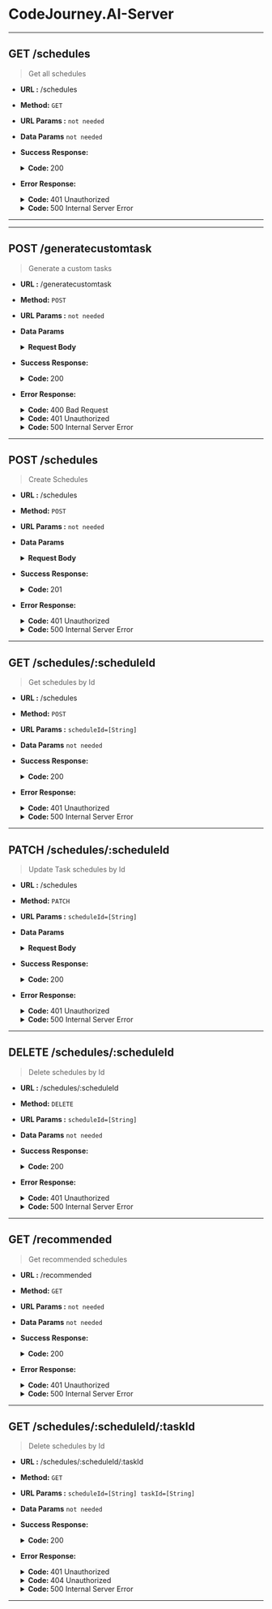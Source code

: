 # CodeJourney.AI-Server

---

## GET /schedules

> Get all schedules

- **URL :**
  /schedules

- **Method:** `GET`

- **URL Params :** `not needed`

- **Data Params** `not needed`

- **Success Response:**

    <details>

    <summary> <b> Code: </b> 200  </summary>

  ```json
  [
    {
      "_id": "64a308674bfb61f2db9c7703",
      "userId": 1,
      "scheduleTitle": "http request",
      "startDate": "2021-06-05T17:00:00.000Z",
      "schedules": [
        {
          "task": "Learn the basics of making an HTTP request with JavaScript",
          "complete": false,
          "_id": "64a308674bfb61f2db9c7704"
        },
        {
          "task": "Understand the concepts and terminology related to HTTP requests",
          "complete": false,
          "_id": "64a308674bfb61f2db9c7705"
        },
        {
          "task": "Familiarize yourself with the various options for making an HTTP request in JavaScript",
          "complete": false,
          "_id": "64a308674bfb61f2db9c7706"
        },
        {
          "task": "Learn about the different types of HTTP requests and what they are used for",
          "complete": false,
          "_id": "64a308674bfb61f2db9c7707"
        },
        {
          "task": "Explore methods for sending and receiving data with an HTTP request",
          "complete": false,
          "_id": "64a308674bfb61f2db9c7708"
        },
        {
          "task": "Understand the differences between a synchronous and asynchronous request",
          "complete": false,
          "_id": "64a308674bfb61f2db9c7709"
        },
        {
          "task": "Learn how to handle errors when making an HTTP request",
          "complete": false,
          "_id": "64a308674bfb61f2db9c770a"
        },
        {
          "task": "Write code to make your own HTTP requests in JavaScript",
          "complete": false,
          "_id": "64a308674bfb61f2db9c770b"
        }
      ],
      "__v": 0
    },
    {
      "_id": "64a308694bfb61f2db9c770d",
      "userId": 1,
      "scheduleTitle": "http request",
      "startDate": "2021-06-05T17:00:00.000Z",
      "schedules": [
        {
          "task": "Learn the basics of making an HTTP request with JavaScript",
          "complete": false,
          "_id": "64a308694bfb61f2db9c770e"
        },
        {
          "task": "Understand the concepts and terminology related to HTTP requests",
          "complete": false,
          "_id": "64a308694bfb61f2db9c770f"
        },
        {
          "task": "Familiarize yourself with the various options for making an HTTP request in JavaScript",
          "complete": false,
          "_id": "64a308694bfb61f2db9c7710"
        },
        {
          "task": "Learn about the different types of HTTP requests and what they are used for",
          "complete": false,
          "_id": "64a308694bfb61f2db9c7711"
        },
        {
          "task": "Explore methods for sending and receiving data with an HTTP request",
          "complete": false,
          "_id": "64a308694bfb61f2db9c7712"
        },
        {
          "task": "Understand the differences between a synchronous and asynchronous request",
          "complete": false,
          "_id": "64a308694bfb61f2db9c7713"
        },
        {
          "task": "Learn how to handle errors when making an HTTP request",
          "complete": false,
          "_id": "64a308694bfb61f2db9c7714"
        },
        {
          "task": "Write code to make your own HTTP requests in JavaScript",
          "complete": false,
          "_id": "64a308694bfb61f2db9c7715"
        }
      ],
      "__v": 0
    }
  ]
  ```

    </details>

- **Error Response:**

    <details>

    <summary> <b> Code: </b> 401 Unauthorized  </summary>

  ```json
  {
    "msg": "Invalid Token"
  }
  ```

    </details>

    <details>

    <summary> <b> Code: </b> 500 Internal Server Error  </summary>

  ```json
  {
    "msg": "Internal Server Error!"
  }
  ```

    </details>

---

---

## POST /generatecustomtask

> Generate a custom tasks

- **URL :**
  /generatecustomtask

- **Method:** `POST`

- **URL Params :** `not needed`

- **Data Params**

    <details>

    <summary> <b> Request Body </b> </summary>

  ```json
  {
    "prompt" : String
  }
  ```

    </details>

- **Success Response:**

    <details>

    <summary> <b> Code: </b> 200  </summary>

  ```json
  {
    "title": "http request",
    "tasks": [
      {
        "task": "Learn the basics of HTTP"
      },
      {
        "task": "Understand the different types of HTTP requests (GET, POST, PUT, DELETE)"
      },
      {
        "task": "Learn how to use the fetch API to make HTTP requests with JavaScript"
      },
      {
        "task": "Understand how to use XMLHttpRequest"
      },
      {
        "task": "Learn how to make requests to remote APIs and how to handle the response"
      },
      {
        "task": "Learn how to parse JSON data"
      },
      {
        "task": "Understand how to set HTTP headers"
      },
      {
        "task": "Learn how to work with authentication in HTTP requests"
      },
      {
        "task": "Understand CORS and how to work with it"
      }
    ]
  }
  ```

    </details>

- **Error Response:**

    <details>

    <summary> <b> Code: </b> 400 Bad Request  </summary>

  ```json
  {
    "msg": "http request php is not in javascript scope"
  }
  ```

    </details>

    <details>

    <summary> <b> Code: </b> 401 Unauthorized  </summary>

  ```json
  {
    "msg": "Invalid Token"
  }
  ```

    </details>

    <details>

    <summary> <b> Code: </b> 500 Internal Server Error  </summary>

  ```json
  {
    "msg": "Internal Server Error!"
  }
  ```

    </details>

---

## POST /schedules

> Create Schedules

- **URL :**
  /schedules

- **Method:** `POST`

- **URL Params :** `not needed`

- **Data Params**

    <details>

    <summary> <b> Request Body </b> </summary>

  ```json
  {
    "startDate": "06/06/2021",
    "title": "http request",
    "tasks": [
      {
        "task": "Learn the basics of making an HTTP request with JavaScript"
      },
      {
        "task": "Understand the concepts and terminology related to HTTP requests"
      },
      {
        "task": "Familiarize yourself with the various options for making an HTTP request in JavaScript"
      },
      {
        "task": "Learn about the different types of HTTP requests and what they are used for"
      },
      {
        "task": "Explore methods for sending and receiving data with an HTTP request"
      },
      {
        "task": "Understand the differences between a synchronous and asynchronous request"
      },
      {
        "task": "Learn how to handle errors when making an HTTP request"
      },
      {
        "task": "Write code to make your own HTTP requests in JavaScript"
      }
    ]
  }
  ```

    </details>

- **Success Response:**

    <details>

    <summary> <b> Code: </b> 201  </summary>

  ```json
  {
    "msg": "Schedule successfully created!"
  }
  ```

    </details>

- **Error Response:**

    <details>

    <summary> <b> Code: </b> 401 Unauthorized  </summary>

  ```json
  {
    "msg": "Invalid Token"
  }
  ```

    </details>

    <details>

    <summary> <b> Code: </b> 500 Internal Server Error  </summary>

  ```json
  {
    "msg": "Internal Server Error!"
  }
  ```

    </details>

---

## GET /schedules/:scheduleId

> Get schedules by Id

- **URL :**
  /schedules

- **Method:** `POST`

- **URL Params :** `scheduleId=[String]`

- **Data Params** `not needed`

- **Success Response:**

    <details>

    <summary> <b> Code: </b> 200  </summary>

  ```json
  {
    "_id": "64a308674bfb61f2db9c7703",
    "userId": 1,
    "scheduleTitle": "http request",
    "startDate": "2021-06-05T17:00:00.000Z",
    "schedules": [
      {
        "task": "Learn the basics of making an HTTP request with JavaScript",
        "complete": false,
        "_id": "64a308674bfb61f2db9c7704"
      },
      {
        "task": "Understand the concepts and terminology related to HTTP requests",
        "complete": false,
        "_id": "64a308674bfb61f2db9c7705"
      },
      {
        "task": "Familiarize yourself with the various options for making an HTTP request in JavaScript",
        "complete": false,
        "_id": "64a308674bfb61f2db9c7706"
      },
      {
        "task": "Learn about the different types of HTTP requests and what they are used for",
        "complete": false,
        "_id": "64a308674bfb61f2db9c7707"
      },
      {
        "task": "Explore methods for sending and receiving data with an HTTP request",
        "complete": false,
        "_id": "64a308674bfb61f2db9c7708"
      },
      {
        "task": "Understand the differences between a synchronous and asynchronous request",
        "complete": false,
        "_id": "64a308674bfb61f2db9c7709"
      },
      {
        "task": "Learn how to handle errors when making an HTTP request",
        "complete": false,
        "_id": "64a308674bfb61f2db9c770a"
      },
      {
        "task": "Write code to make your own HTTP requests in JavaScript",
        "complete": false,
        "_id": "64a308674bfb61f2db9c770b"
      }
    ],
    "__v": 0
  }
  ```

    </details>

- **Error Response:**

    <details>

    <summary> <b> Code: </b> 401 Unauthorized  </summary>

  ```json
  {
    "msg": "Invalid Token"
  }
  ```

    </details>

    <details>

    <summary> <b> Code: </b> 500 Internal Server Error  </summary>

  ```json
  {
    "msg": "Internal Server Error!"
  }
  ```

    </details>

---

## PATCH /schedules/:scheduleId

> Update Task schedules by Id

- **URL :**
  /schedules

- **Method:** `PATCH`

- **URL Params :** `scheduleId=[String]`

- **Data Params**

    <details>

    <summary> <b> Request Body </b> </summary>

  ```json
    {
      taskId: [String]
    }
  ```

    </details>

- **Success Response:**

    <details>

    <summary> <b> Code: </b> 200  </summary>

  ```json
  {
    "msg": "Task successfully updated"
  }
  ```

    </details>

- **Error Response:**

    <details>

    <summary> <b> Code: </b> 401 Unauthorized  </summary>

  ```json
  {
    "msg": "Invalid Token"
  }
  ```

    </details>

    <details>

    <summary> <b> Code: </b> 500 Internal Server Error  </summary>

  ```json
  {
    "msg": "Internal Server Error!"
  }
  ```

    </details>

---

## DELETE /schedules/:scheduleId

> Delete schedules by Id

- **URL :**
  /schedules/:scheduleId

- **Method:** `DELETE`

- **URL Params :** `scheduleId=[String]`

- **Data Params**  `not needed`

- **Success Response:**

    <details>

    <summary> <b> Code: </b> 200  </summary>

  ```json
  {
    "msg": "Success delete schedule with title : http request"
  }
  ```

    </details>

- **Error Response:**

    <details>

    <summary> <b> Code: </b> 401 Unauthorized  </summary>

  ```json
  {
    "msg": "Invalid Token"
  }
  ```

    </details>

    <details>

    <summary> <b> Code: </b> 500 Internal Server Error  </summary>

  ```json
  {
    "msg": "Internal Server Error!"
  }
  ```

    </details>

---

## GET /recommended

> Get recommended schedules

- **URL :**
  /recommended

- **Method:** `GET`

- **URL Params :** `not needed`

- **Data Params**  `not needed`

- **Success Response:**

    <details>

    <summary> <b> Code: </b> 200  </summary>

  ```json
  [
    {
        "_id": "64a30c6b9521152f9f8f73f3",
        "title": "Basic JavaScript",
        "schedules": [
            {
                "task": "Learn the fundamentals of JavaScript",
                "_id": "64a30c6b9521152f9f8f73f4"
            },
            {
                "task": "Understand Data Types & Variables",
                "_id": "64a30c6b9521152f9f8f73f5"
            },...
        ],
        "__v": 0
    },
    {
        "_id": "64a30c849521152f9f8f7409",
        "title": "React",
        "schedules": [Array],
        "__v": 0
    },
    {
        "_id": "64a30e2b9521152f9f8f7457",
        "title": "Vue",
        "schedules": [Array],
        "__v": 0
    },
    {
        "_id": "64a30e889521152f9f8f746d",
        "title": "Express",
        "schedules": [Array],
        "__v": 0
    },
    {
        "_id": "64a30ef09521152f9f8f7479",
        "title": "Node.js",
        "schedules": [Array],
        "__v": 0
    }
  ]
  ```

    </details>

- **Error Response:**

    <details>

    <summary> <b> Code: </b> 401 Unauthorized  </summary>

  ```json
  {
    "msg": "Invalid Token"
  }
  ```

    </details>

    <details>

    <summary> <b> Code: </b> 500 Internal Server Error  </summary>

  ```json
  {
    "msg": "Internal Server Error!"
  }
  ```

    </details>

---

## GET /schedules/:scheduleId/:taskId

> Delete schedules by Id

- **URL :**
  /schedules/:scheduleId/:taskId

- **Method:** `GET`

- **URL Params :** `scheduleId=[String] taskId=[String]`

- **Data Params**  `not needed`

- **Success Response:**

    <details>

    <summary> <b> Code: </b> 200  </summary>

  ```json
  {
    "_id": "64a4457f22edbf56adb44ea5",
    "title": "Learn the basics of making an HTTP request with JavaScript",
    "taskId": "64a308674bfb61f2db9c7704",
    "reference": {
        "youtube": {
            "title": "4 ways to make an api call in JavaScript  | Http requests | JavaScript Tutorials",
            "link": "https://www.youtube.com/watch?v=RG-weA9HUrg"
        },
        "medium": [
            {
                "title": "How to make HTTP requests using Fetch API and Promises | by ...",
                "link": "https://medium.com/@armando_amador/how-to-make-http-requests-using-fetch-api-and-promises-b0ca7370a444",
                "_id": "64a4457f22edbf56adb44ea6"
            },
            {
                "title": "JavaScript XMLHttpRequest — Basics | by Peter Sz | The Startup ...",
                "link": "https://medium.com/swlh/javascript-xmlhttprequest-basics-3da6f7e99dcc",
                "_id": "64a4457f22edbf56adb44ea7"
            },
            {
                "title": "Pitfalls of Promises: 5 Common Mistakes to Avoid in JavaScript ...",
                "link": "https://medium.com/gitconnected/pitfalls-of-promises-5-common-mistakes-to-avoid-in-javascript-programming-b3b3e87a7fef?source=user_profile---------0----------------------------",
                "_id": "64a4457f22edbf56adb44ea8"
            },
            {
                "title": "Curl Simplified: A Beginner's Guide for JavaScript Developers | by ...",
                "link": "https://medium.com/geekculture/curl-simplified-a-beginners-guide-for-javascript-developers-db981b77c328",
                "_id": "64a4457f22edbf56adb44ea9"
            },
            {
                "title": "How to learn JavaScript using ChatGPT-4? | by Apes Ascendance ...",
                "link": "https://medium.com/javascript-quantum/tihow-to-learn-javascript-using-chatgpt-4-4b079717bb9d?source=user_profile---------7----------------------------",
                "_id": "64a4457f22edbf56adb44eaa"
            }
        ],
        "w3schools": [
            {
                "title": "XML HttpRequest",
                "link": "https://www.w3schools.com/xml/xml_http.asp",
                "_id": "64a4457f22edbf56adb44eab"
            },
            {
                "title": "HTTP Methods GET vs POST",
                "link": "https://www.w3schools.com/tags/ref_httpmethods.asp",
                "_id": "64a4457f22edbf56adb44eac"
            },
            {
                "title": "AJAX Introduction",
                "link": "https://www.w3schools.com/xml/ajax_intro.asp",
                "_id": "64a4457f22edbf56adb44ead"
            },
            {
                "title": "What is HTTP",
                "link": "https://www.w3schools.com/whatis/whatis_http.asp",
                "_id": "64a4457f22edbf56adb44eae"
            },
            {
                "title": "JSON Introduction",
                "link": "https://www.w3schools.com/js/js_json_intro.asp",
                "_id": "64a4457f22edbf56adb44eaf"
            }
        ],
        "freecodecamp": [
            {
                "title": "Here are the most popular ways to make an HTTP request in ...",
                "link": "https://www.freecodecamp.org/news/here-is-the-most-popular-ways-to-make-an-http-request-in-javascript-954ce8c95aaa/",
                "_id": "64a4457f22edbf56adb44eb0"
            },
            {
                "title": "JavaScript Get Request – How to Make an HTTP Request in JS",
                "link": "https://www.freecodecamp.org/news/javascript-get-request-tutorial/",
                "_id": "64a4457f22edbf56adb44eb1"
            },
            {
                "title": "HTTP Networking in JavaScript – Handbook for Beginners",
                "link": "https://www.freecodecamp.org/news/http-full-course/",
                "_id": "64a4457f22edbf56adb44eb2"
            },
            {
                "title": "JavaScript Post Request – How to Send an HTTP Post Request in JS",
                "link": "https://www.freecodecamp.org/news/javascript-post-request-how-to-send-an-http-post-request-in-js/",
                "_id": "64a4457f22edbf56adb44eb3"
            },
            {
                "title": "HTTP Request Methods – Get vs Put vs Post Explained with Code ...",
                "link": "https://www.freecodecamp.org/news/http-request-methods-explained/",
                "_id": "64a4457f22edbf56adb44eb4"
            }
        ],
        "jst": [
            {
                "title": "XMLHttpRequest",
                "link": "https://javascript.info/xmlhttprequest",
                "_id": "64a4457f22edbf56adb44eb5"
            },
            {
                "title": "JavaScript Fetch API Explained By Examples",
                "link": "https://www.javascripttutorial.net/javascript-fetch-api/",
                "_id": "64a4457f22edbf56adb44eb6"
            },
            {
                "title": "Fetch",
                "link": "https://javascript.info/fetch",
                "_id": "64a4457f22edbf56adb44eb7"
            },
            {
                "title": "The Modern JavaScript Tutorial",
                "link": "https://javascript.info/",
                "_id": "64a4457f22edbf56adb44eb8"
            },
            {
                "title": "WebSocket",
                "link": "https://javascript.info/websocket",
                "_id": "64a4457f22edbf56adb44eb9"
            }
        ]
    },
    "quiz": [
        {
            "question": "What does HTTP stand for?",
            "choices": [
                "Hypertext Transfer Protocol",
                "High Transferability Protocol",
                "Hypertext Transfer Path",
                "Hypertext Transport Protocol"
            ],
            "answer": 0,
            "_id": "64a4457f22edbf56adb44eba"
        },
        {
            "question": "What is the default port used for HTTP?",
            "choices": [
                "80",
                "2121",
                "443",
                "8080"
            ],
            "answer": 0,
            "_id": "64a4457f22edbf56adb44ebb"
        },
        {
            "question": "Which of the following is an example of an HTTP request?",
            "choices": [
                "GET / HTTP/1.1",
                "POST / HTTP/1.1",
                "GET /www.example.com/index.html HTTP/1.1",
                "POST /www.example.com/index.html HTTP/1.1"
            ],
            "answer": 2,
            "_id": "64a4457f22edbf56adb44ebc"
        },
        {
            "question": "Which of the following can be used to make an HTTP request with JavaScript?",
            "choices": [
                "XMLHttpRequest",
                "Document Object Model",
                "JSON Parser",
                "Node.js"
            ],
            "answer": 0,
            "_id": "64a4457f22edbf56adb44ebd"
        },
        {
            "question": "Which of the following is not a valid HTTP response status code?",
            "choices": [
                "200 OK",
                "304 Not Modified",
                "400 Bad Request",
                "500 Internal Server Error"
            ],
            "answer": 3,
            "_id": "64a4457f22edbf56adb44ebe"
        }
    ],
    "__v": 0
  }
  ```

    </details>

- **Error Response:**

    <details>

    <summary> <b> Code: </b> 401 Unauthorized  </summary>

  ```json
  {
    "msg": "Invalid Token"
  }
  ```

    </details>

    <details>

    <summary> <b> Code: </b> 404 Unauthorized  </summary>

  ```json
  {
    "msg": "Id not found",
  }
  OR
  {
    "msg": "Task id not found",
  }
  OR
  {
    "msg": "Schedule id not found",
  }
  ```

    </details>

    <details>

    <summary> <b> Code: </b> 500 Internal Server Error  </summary>

  ```json
  {
    "msg": "Internal Server Error!"
  }
  ```

    </details>

---